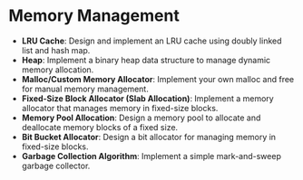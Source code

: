 # Memory Management

- **LRU Cache**: Design and implement an LRU cache using doubly linked list and hash map.
- **Heap**: Implement a binary heap data structure to manage dynamic memory allocation.
- **Malloc/Custom Memory Allocator**: Implement your own malloc and free for manual memory management.
- **Fixed-Size Block Allocator (Slab Allocation)**: Implement a memory allocator that manages memory in fixed-size blocks.
- **Memory Pool Allocation**: Design a memory pool to allocate and deallocate memory blocks of a fixed size.
- **Bit Bucket Allocator**: Design a bit allocator for managing memory in fixed-size blocks.
- **Garbage Collection Algorithm**: Implement a simple mark-and-sweep garbage collector.

